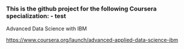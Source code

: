 ### This is the github project for the following Coursera specialization: - test

Advanced Data Science with IBM

https://www.coursera.org/launch/advanced-applied-data-science-ibm
